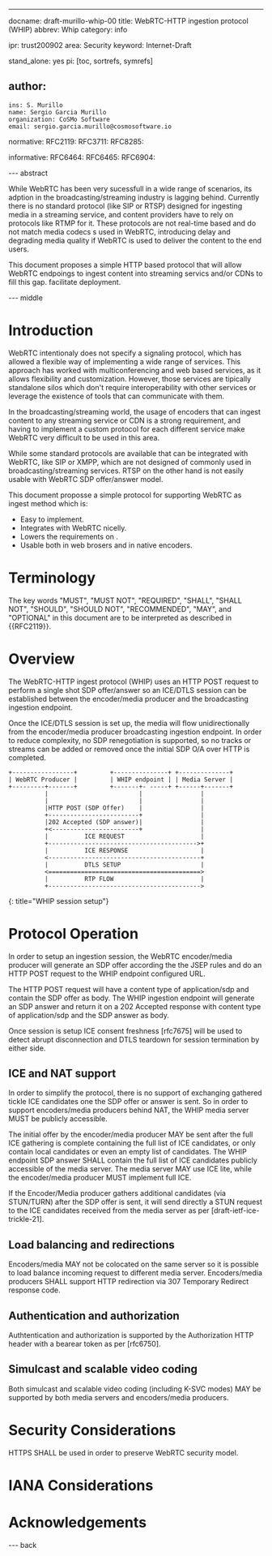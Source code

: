 ---
docname: draft-murillo-whip-00
title: WebRTC-HTTP ingestion protocol (WHIP)
abbrev: Whip
category: info

ipr: trust200902
area: Security
keyword: Internet-Draft

stand_alone: yes
pi: [toc, sortrefs, symrefs]

author:
 -
    ins: S. Murillo
    name: Sergio Garcia Murillo
    organization: CoSMo Software
    email: sergio.garcia.murillo@cosmosoftware.io

normative:
  RFC2119:
  RFC3711:
  RFC8285:

informative:
  RFC6464:
  RFC6465:
  RFC6904:

--- abstract

While WebRTC has been very sucessfull in a wide range of scenarios, its adption in the broadcasting/streaming industry is lagging behind.
Currently there is no standard protocol (like SIP or RTSP) designed for ingesting media in a streaming service, and content providers have to rely on protocols like RTMP for it.
These protocols are not real-time based and do not match media codecs s used in WebRTC, introducing delay and degrading media quality if WebRTC is used to deliver the content to the end users.

This document proposes a simple HTTP based protocol that will allow WebRTC endpoings to ingest content into streaming servics and/or CDNs to fill this gap.
facilitate deployment.

--- middle

# Introduction

WebRTC intentionaly does not specify a signaling protocol, which has allowed a flexible way of implementing a wide range of services. This approach has worked with multiconferencing and web based services, as it allows flexibility and customization.
However, those services are tipically standalone silos which don't require interoperability with other services or leverage the existence of tools that can communicate with them. 

In the broadcasting/streaming world, the usage of encoders that can ingest content to any streaming service or CDN is a strong requirement, and having to implement a custom protocol for each different service make WebRTC very difficult to be used in this area. 

While some standard protocols are available that can be integrated with WebRTC, like SIP or XMPP, which are not designed of commonly used in broadcasting/streaming services. RTSP on the other hand is not easily usable with WebRTC SDP offer/answer model.

This document proposse a simple protocol for supporting WebRTC as ingest method which is:
- Easy to implement.
- Integrates with WebRTC nicelly.
- Lowers the requirements on .
- Usable both in web brosers and in native encoders.

# Terminology

The key words "MUST", "MUST NOT", "REQUIRED", "SHALL", "SHALL NOT", "SHOULD", "SHOULD NOT", "RECOMMENDED", "MAY", and "OPTIONAL" in this document are to be interpreted as described in {{RFC2119}}.

# Overview

The WebRTC-HTTP ingest protocol (WHIP) uses an HTTP POST request to perform a single shot SDP offer/answer so an ICE/DTLS session can be established between the encoder/media producer and the broadcasting ingestion endpoint.

Once the ICE/DTLS session is set up, the media will flow unidirectionally from the encoder/media producer broadcasting ingestion endpoint. In order to reduce complexity, no SDP renegotiation is supported, so no tracks or streams can be added or removed once the initial SDP O/A over HTTP is completed.

~~~~~
+-----------------+         +---------------+ +--------------+
| WebRTC Producer |         | WHIP endpoint | | Media Server |
+---------+-------+         +-------+- -----+ +------+-------+
          |                         |                |
          |                         |                |
          |HTTP POST (SDP Offer)    |                |
          +-------------------------+                |
          |202 Accepted (SDP answer)|                |
          +<------------------------+                |
          |          ICE REQUEST                     |
          +----------------------------------------->+
          |          ICE RESPONSE                    |
          <------------------------------------------+
          |          DTLS SETUP                      |
          <==========================================>
          |          RTP FLOW                        |
          +------------------------------------------>
~~~~~
{: title="WHIP session setup"}

# Protocol Operation

In order to setup an ingestion session, the WebRTC encoder/media producer will generate an SDP offer according the the JSEP rules and do an HTTP POST request to the WHIP endpoint configured URL.

The HTTP POST request will have a content type of application/sdp and contain the SDP offer as body. The WHIP ingestion endpoint will generate an SDP answer and return it on a 202 Accepted response with content type of application/sdp and the SDP answer as body.

Once session is setup ICE consent freshness [rfc7675] will be used to detect abrupt disconnection and DTLS teardown for session termination by either side.

## ICE and NAT support

In order to simplify the protocol, there is no support of exchanging gathered tickle ICE candidates one the SDP offer or answer is sent.
So in order to support encoders/media producers behind NAT, the WHIP media server MUST be publicly accessible.

The initial offer by the encoder/media producer MAY be sent after the full ICE gathering is complete containing the full list of ICE candidates, or only contain local candidates or even an empty list of candidates.
The WHIP endpoint SDP answer SHALL contain the full list of ICE candidates publicly accessible of the media server. The media server MAY use ICE lite, while the encoder/media producer MUST implement full ICE.

If the Encoder/Media producer gathers additional candidates (via STUN/TURN) after the SDP offer is sent, it will send directly a STUN request to the ICE candidates received from the media server as per [draft-ietf-ice-trickle-21].

## Load balancing and redirections

Encoders/media MAY not be colocated on the same server so it is possible to load balance incoming request to different media server. Encoders/media producers SHALL support HTTP redirection via 307 Temporary Redirect response code.

## Authentication and authorization

Authtentication and authorization is supported by the Authorization HTTP header with a bearear token as per [rfc6750].

## Simulcast and scalable video coding

Both simulcast and scalable video coding (including K-SVC modes) MAY be supported by both media servers and encoders/media producers.

# Security Considerations

HTTPS SHALL be used in order to preserve WebRTC security model.

# IANA Considerations

# Acknowledgements

--- back

